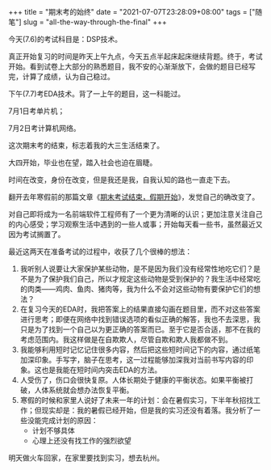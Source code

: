 +++
title = "期末考的始终"
date = "2021-07-07T23:28:09+08:00"
tags = ["随笔"]
slug = "all-the-way-through-the-final"
+++

今天(7.6)的考试科目是：DSP技术。

真正开始复习的时间是昨天上午九点，今天五点半起床起床继续背题。终于，考试开始。看到试卷上大部分的熟悉题目，我不安的心渐渐放下，会做的题目已经写完，计算了成绩，认为自己稳过。

下午(7.7)考EDA技术。背了一上午的题目，这一科能过。

7月1日考单片机；

7月2日考计算机网络。

这次期末考的结束，标志着我的大三生活结束了。

大四开始，毕业也在望，踏入社会也迫在眉睫。

时间在改变，身份在改变，但是我还是我，自我认知的路也一直走下去。

翻开去年寒假前的那篇文章《[期末考试结束，假期开始](https://blog.yidajiabei.xyz/posts/end-of-final-exam-and-start-of-holiday/)》，发觉自己的确改变了。

对自己即将成为一名前端软件工程师有了一个更为清晰的认识；更加注意关注自己的内心感受；学习观察生活中遇到的一些人或事；开始每天看一些书，虽然最近又因为考试搁置了。

最近这两天在准备考试的过程中，收获了几个很棒的想法：

1. 我听别人说要让大家保护某些动物，是不是因为我们没有经常性地吃它们？是不是为了保护我们自己，所以才规定这些动物是受到保护的？我生活中经常吃的肉类——鸡肉、鱼肉、猪肉等，我为什么不会对这些动物有要保护它们的想法？
2. 在复习今天的EDA时，我把答案上的结果直接勾画在题目里，而不对这些答案进行思考；即便在网络中找到错误选项的看似正确的解答，我也不去深思，我只是为了找到一个自己以为更正确的答案而已。至于它是否合适，那不在我的考虑范围内。我这样做是在自欺欺人，尽管自欺和欺人我都做不到。
3. 我能够利用短时记忆记住很多内容，然后把这些短时间记下的内容，通过纸笔加深印象。手写字，脑子在思考，这一过程能够加深我对当前书写内容的印象。这也是我能在短时间内突击EDA的方法。
4. 人受伤了，伤口会很快复原。人体长期处于健康的平衡状态。如果平衡被打破，人体系统就会想办法恢复平衡。
5. 寒假的时候和家里人说好了未来一年的计划：会在暑假实习，下半年秋招找工作；但现实却是：我的暑假已经开始，但是我的实习还没有着落。我分析了一些没能完成计划的原因：
   - 计划不够具体
   - 心理上还没有找工作的强烈欲望

明天做火车回家，在家里要找到实习，想去杭州。
